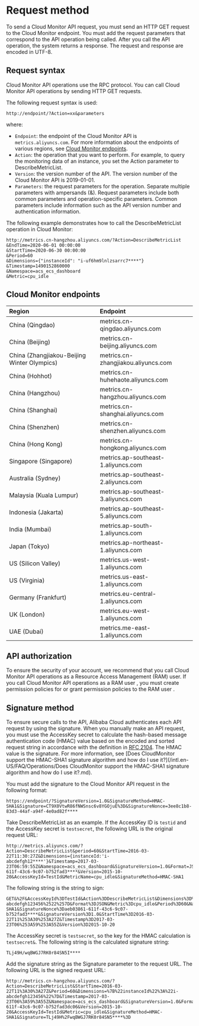 # Request method

To send a Cloud Monitor API request, you must send an HTTP GET request to the Cloud Monitor endpoint. You must add the request parameters that correspond to the API operation being called. After you call the API operation, the system returns a response. The request and response are encoded in UTF-8.

## Request syntax

Cloud Monitor API operations use the RPC protocol. You can call Cloud Monitor API operations by sending HTTP GET requests.

The following request syntax is used:

`http://endpoint/?Action=xx&parameters`

where:

-   `Endpoint`: the endpoint of the Cloud Monitor API is `metrics.aliyuncs.com`. For more information about the endpoints of various regions, see [Cloud Monitor endpoints](#section_xf3_lbv_zdb).
-   `Action`: the operation that you want to perform. For example, to query the monitoring data of an instance, you set the Action parameter to DescribeMetricList.
-   `Version`: the version number of the API. The version number of the Cloud Monitor API is 2019-01-01.
-   `Parameters`: the request parameters for the operation. Separate multiple parameters with ampersands \(&\). Request parameters include both common parameters and operation-specific parameters. Common parameters include information such as the API version number and authentication information.

The following example demonstrates how to call the DescribeMetricList operation in Cloud Monitor:

```
http://metrics.cn-hangzhou.aliyuncs.com/?Action=DescribeMetricList
&EndTime=2020-06-01 00:00:00
&StartTime=2020-06-30 00:00:00
&Period=60
&Dimensions={"instanceId": "i-uf6hm9lnlzsarrc7****"}
&Timestamp=1490152860000
&Namespace=acs_ecs_dashboard
&Metric=cpu_idle
```

## Cloud Monitor endpoints

|Region|Endpoint|
|:-----|:-------|
|China \(Qingdao\)|metrics.cn-qingdao.aliyuncs.com|
|China \(Beijing\)|metrics.cn-beijing.aliyuncs.com|
|China \(Zhangjiakou-Beijing Winter Olympics\)|metrics.cn-zhangjiakou.aliyuncs.com|
|China \(Hohhot\)|metrics.cn-huhehaote.aliyuncs.com|
|China \(Hangzhou\)|metrics.cn-hangzhou.aliyuncs.com|
|China \(Shanghai\)|metrics.cn-shanghai.aliyuncs.com|
|China \(Shenzhen\)|metrics.cn-shenzhen.aliyuncs.com|
|China \(Hong Kong\)|metrics.cn-hongkong.aliyuncs.com|
|Singapore \(Singapore\)|metrics.ap-southeast-1.aliyuncs.com|
|Australia \(Sydney\)|metrics.ap-southeast-2.aliyuncs.com|
|Malaysia \(Kuala Lumpur\)|metrics.ap-southeast-3.aliyuncs.com|
|Indonesia \(Jakarta\)|metrics.ap-southeast-5.aliyuncs.com|
|India \(Mumbai\)|metrics.ap-south-1.aliyuncs.com|
|Japan \(Tokyo\)|metrics.ap-northeast-1.aliyuncs.com|
|US \(Silicon Valley\)|metrics.us-west-1.aliyuncs.com|
|US \(Virginia\)|metrics.us-east-1.aliyuncs.com|
|Germany \(Frankfurt\)|metrics.eu-central-1.aliyuncs.com|
|UK \(London\)|metrics.eu-west-1.aliyuncs.com|
|UAE \(Dubai\)|metrics.me-east-1.aliyuncs.com|

## API authorization

To ensure the security of your account, we recommend that you call Cloud Monitor API operations as a Resource Access Management \(RAM\) user. If you call Cloud Monitor API operations as a RAM user , you must create permission policies for or grant permission policies to the RAM user .

## Signature method

To ensure secure calls to the API, Alibaba Cloud authenticates each API request by using the signature. When you manually make an API request, you must use the AccessKey secret to calculate the hash-based message authentication code \(HMAC\) value based on the encoded and sorted request string in accordance with the definition in [RFC 2104](https://www.ietf.org/rfc/rfc2104.txt?spm=a2c4g.11186623.2.6.tstgdp&file=rfc2104.txt). The HMAC value is the signature. For more information, see [Does CloudMonitor support the HMAC-SHA1 signature algorithm and how do I use it?](/intl.en-US/FAQ/Operations/Does CloudMonitor support the HMAC-SHA1 signature algorithm and how do I use it?.md).

You must add the signature to the Cloud Monitor API request in the following format:

`https://endpoint/?SignatureVersion=1.0&SignatureMethod=HMAC-SHA1&Signature=CT9X0VtwR86fNWSnsc6v8YGOjuE%3D&SignatureNonce=3ee8c1b8-83d3-44af-a94f-4e0ad82f****`

Take DescribeMetricList as an example. If the AccessKey ID is `testid` and the AccessKey secret is `testsecret`, the following URL is the original request URL:

```
http://metrics.aliyuncs.com/?Action=DescribeMetricList&period=60&StartTime=2016-03-22T11:30:27Z&Dimensions={instanceId:'i-abcdefgh12****'}&Timestamp=2017-03-23T06:59:55Z&Namespace=acs_ecs_dashboard&SignatureVersion=1.0&Format=JSON&SignatureNonce=aeb03861-611f-43c6-9c07-b752fad3****&Version=2015-10-20&AccessKeyId=TestId&MetricName=cpu_idle&SignatureMethod=HMAC-SHA1
```

The following string is the string to sign:

```
GET&%2F&AccessKeyId%3DTestId&Action%3DDescribeMetricList&Dimensions%3D%257B%2522instanceId%2522%253A%2522i-abcdefgh123456%2522%257D&Format%3DJSON&Metric%3Dcpu_idle&Period%3D60&Namespace%3Dacs_ecs_dashboard&SignatureMethod%3DHMAC-SHA1&SignatureNonce%3Daeb03861-611f-43c6-9c07-b752fad3****&SignatureVersion%3D1.0&StartTime%3D2016-03-22T11%253A30%253A27Z&Timestamp%3D2017-03-23T06%253A59%253A55Z&Version%3D2015-10-20
```

The AccessKey secret is `testsecret`, so the key for the HMAC calculation is `testsecret&`. The following string is the calculated signature string:

```
TLj49H/wqBWGJ7RK0r84SN5I****
```

Add the signature string as the Signature parameter to the request URL. The following URL is the signed request URL:

```
http://metrics.cn-hangzhou.aliyuncs.com/?Action=DescribeMetricList&StartTime=2016-03-22T11%3A30%3A27Z&Period=60&Dimensions=%7B%22instanceId%22%3A%22i-abcdefgh123456%22%7D&Timestamp=2017-03-23T06%3A59%3A55Z&Namespace=acs_ecs_dashboard&SignatureVersion=1.0&Format=JSON&SignatureNonce=aeb03861-611f-43c6-9c07-b752fad3dc06&Version=2015-10-20&AccessKeyId=TestId&Metric=cpu_idle&SignatureMethod=HMAC-SHA1&Signature=TLj49H%2FwqBWGJ7RK0r84SN5****%3D
```

